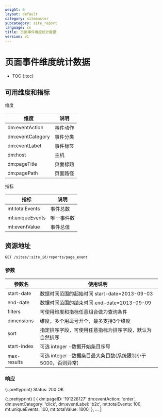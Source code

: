 ```yaml
---
weight: 6
layout: default
category: sitemaster
subcategory: site_report
language: cn
title: 页面事件维度统计数据
version: v1
---
```


# 页面事件维度统计数据

* TOC
{:toc}


## 可用维度和指标

维度

| 维度             | 说明     |
|------------------|----------|
| dm:eventAction   | 事件动作 |
| dm:eventCategory | 事件分类 |
| dm:eventLabel    | 事件标签 |
| dm:host          | 主机     |
| dm:pageTitle     | 页面标题 |
| dm:pagePath      | 页面路径 |

指标

| 指标            | 说明       |
|-----------------|------------|
| mt:totalEvents  | 事件总数   |
| mt:uniqueEvents | 唯一事件数 |
| mt:eventValue   | 事件总值   |

## 资源地址

    GET /sites/:site_id/reports/page_event

### 参数


| 参数名      | 使用说明                                                     |
|-------------|--------------------------------------------------------------|
|start-date   |数据时间范围的起始时间 start-date=2013-09-03|
|end-date     |数据时间范围的结束时间 end-date=2013-09-09|
| filters     | 可使用维度和指标任意组合做为查询条件                         |
| dimensions  | 维度，多个用逗号开个，最多支持3个维度                        |
| sort        | 指定排序字段，可使用任意指标为排序字段，默认为自然排序       |
| start-index | 可选 integer -数据开始条目序号                               |
| max-results | 可选 integer -数据条目最大条目数(系统限制小于5000，否则异常) |

### 响应

{:.prettyprint}
    Status: 200 OK

{:.prettyprint}
    [
        {
            dm:pageID: '191228127'
            dm:eventAction: 'order',
            dm:eventCategory: 'click',
            dm:eventLabel: 'b2c',
            mt:totalEvents: 100,
            mt:uniqueEvents: 100,
            mt:totalValue: 1000,
        },
        ...
    ]
